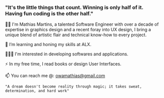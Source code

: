 ### "It's the little things that count. Winning is only half of it. Having fun coding is the other half."

👋🏿 I'm Mathias Martins, a talented Software Engineer with over a decade of expertise in graphics design and a recent foray into UX design, I bring a unique blend of artistic flair and technical know-how to every project.

🌱 I’m learning and honing my skills at ALX.

👨🏿‍💻 I'm interested in developing softwares and applications.

⚡ In my free time, I read books or design User Interfaces.

📫 You can reach me @: owamathias@gmail.com

```"A dream doesn't become reality through magic; it takes sweat, determination, and hard work"```
